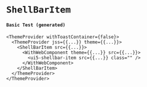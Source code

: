 # `ShellBarItem`

#### `Basic Test (generated)`

```
<ThemeProvider withToastContainer={false}>
  <ThemeProvider jss={{...}} theme={{...}}>
    <ShellBarItem src={{...}}>
      <WithWebComponent theme={{...}} src={{...}}>
        <ui5-shellbar-item src={{...}} class="" />
      </WithWebComponent>
    </ShellBarItem>
  </ThemeProvider>
</ThemeProvider>
```

